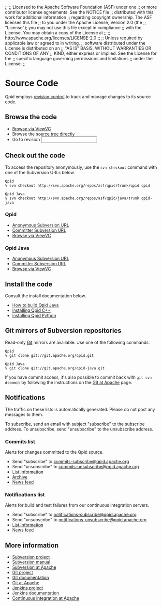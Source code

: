;;
;; Licensed to the Apache Software Foundation (ASF) under one
;; or more contributor license agreements.  See the NOTICE file
;; distributed with this work for additional information
;; regarding copyright ownership.  The ASF licenses this file
;; to you under the Apache License, Version 2.0 (the
;; "License"); you may not use this file except in compliance
;; with the License.  You may obtain a copy of the License at
;; 
;;   http://www.apache.org/licenses/LICENSE-2.0
;; 
;; Unless required by applicable law or agreed to in writing,
;; software distributed under the License is distributed on an
;; "AS IS" BASIS, WITHOUT WARRANTIES OR CONDITIONS OF ANY
;; KIND, either express or implied.  See the License for the
;; specific language governing permissions and limitations
;; under the License.
;;

# Source Code

Qpid employs
[revision control](http://en.wikipedia.org/wiki/Revision_control) to
track and manage changes to its source code.

## Browse the code

 - [Browse via ViewVC](http://svn.apache.org/viewvc/qpid)
 - [Browse the source tree directly](https://svn.apache.org/repos/asf/qpid)
 - <form id="-viewvc-goto-form" action="http://svn.apache.org/viewvc" method="get"><input type="hidden" name="view" value="revision"/>Go to revision <input type="text" name="revision"/></form>

## Check out the code

To access the repository anonymously, use the `svn checkout` command
with one of the Subversion URLs below.

    Qpid
    % svn checkout http://svn.apache.org/repos/asf/qpid/trunk/qpid qpid

    Qpid Java
    % svn checkout http://svn.apache.org/repos/asf/qpid/java/trunk qpid-java

<div class="two-column" markdown="1">
<section markdown="1">

### Qpid

 - [Anonymous Subversion URL](http://svn.apache.org/repos/asf/qpid/trunk/qpid/)
 - [Committer Subversion URL](https://svn.apache.org/repos/asf/qpid/trunk/qpid/)
 - [Browse via ViewVC](http://svn.apache.org/viewvc/qpid/trunk/qpid/)

</section>
<section markdown="1">

### Qpid Java

 - [Anonymous Subversion URL](http://svn.apache.org/repos/asf/qpid/java/trunk/)
 - [Committer Subversion URL](https://svn.apache.org/repos/asf/qpid/java/trunk/)
 - [Browse via ViewVC](http://svn.apache.org/viewvc/qpid/java/trunk/)

</section>
</div>

## Install the code

Consult the install documentation below.

 - [How to build Qpid Java](https://cwiki.apache.org/confluence/display/qpid/qpid+java+build+how+to)
 - [Installing Qpid C++](https://git-wip-us.apache.org/repos/asf?p=qpid-cpp.git;a=blob_plain;f=INSTALL.txt)
 - [Installing Qpid Python](https://git-wip-us.apache.org/repos/asf?p=qpid-python.git;a=blob_plain;f=README.md)

## Git mirrors of Subversion repositories

Read-only [Git](http://git-scm.com/) mirrors are available.  Use one
of the following commands.

    Qpid
    % git clone git://git.apache.org/qpid.git

    Qpid Java
    % git clone git://git.apache.org/qpid-java.git

If you have commit access, it's also possible to commit back with `git
svn dcommit` by following the instructions on the
[Git at Apache](http://www.apache.org/dev/git.html) page.

## Notifications

The traffic on these lists is automatically generated.  Please do not
post any messages to them.

To subscribe, send an email with subject "subscribe" to the subscribe
address.  To unsubscribe, send "unsubscribe" to the unsubscribe
address.

### Commits list

Alerts for changes committed to the Qpid source.  

 - Send "subscribe" to <commits-subscribe@qpid.apache.org>
 - Send "unsubscribe" to <commits-unsubscribe@qpid.apache.org>
 - [List information](http://mail-archives.apache.org/mod_mbox/qpid-commits/)
 - [Archive](http://qpid.2158936.n2.nabble.com/Apache-Qpid-commits-f7106555.html)
 - [News feed](http://mail-archives.apache.org/mod_mbox/qpid-commits/?format=atom)

### Notifications list

Alerts for build and test failures from our continuous integration
servers.

 - Send "subscribe" to <notifications-subscribe@qpid.apache.org>
 - Send "unsubscribe" to <notifications-unsubscribe@qpid.apache.org>
 - [List information](http://mail-archives.apache.org/mod_mbox/qpid-notifications/)
 - [News feed](http://mail-archives.apache.org/mod_mbox/qpid-notifications/?format=atom)

## More information

 - [Subversion project](http://subversion.apache.org/)
 - [Subversion manual](http://svnbook.red-bean.com/)
 - [Subversion at Apache](http://www.apache.org/dev/version-control.html)
 - [Git project](http://git-scm.com)
 - [Git documentation](http://git-scm.com/documentation)
 - [Git at Apache](http://www.apache.org/dev/git.html)
 - [Jenkins project](http://jenkins-ci.org/)
 - [Jenkins documentation](https://wiki.jenkins-ci.org/display/JENKINS/Meet+Jenkins)
 - [Continuous integration at Apache](http://ci.apache.org/)
